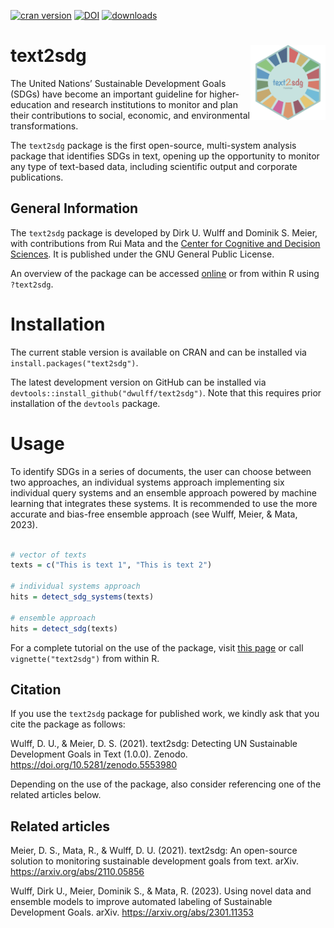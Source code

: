 [![cran version](http://www.r-pkg.org/badges/version/text2sdg)](https://CRAN.R-project.org/package=text2sdg)
[![DOI](https://zenodo.org/badge/DOI/10.5281/zenodo.5553980.svg)](https://doi.org/10.5281/zenodo.5553980)
[![downloads](https://cranlogs.r-pkg.org/badges/grand-total/text2sdg?color=yellow)](https://CRAN.R-project.org/package=text2sdg)

# text2sdg <img src="man/figures/logo.png" align="right" alt="" width="120" />

The United Nations’ Sustainable Development Goals (SDGs) have become an important guideline for higher-education and research institutions to monitor and plan their contributions to social, economic, and environmental transformations.

The `text2sdg` package is the first open-source, multi-system analysis package that identifies SDGs in text, opening up the opportunity to monitor any type of text-based data, including scientific output and corporate publications.


## General Information

The `text2sdg` package is developed by Dirk U. Wulff and Dominik S. Meier, with contributions from Rui Mata and the <a href="https://cds.unibas.ch/">Center for Cognitive and Decision Sciences</a>. It is published under the GNU General Public License.

An overview of the package can be accessed
[online](https://www.text2sdg.io/reference/text2sdg.html) or from within R using `?text2sdg`.

# Installation

The current stable version is available on CRAN and can be installed via `install.packages("text2sdg")`.

The latest development version on GitHub can be installed via `devtools::install_github("dwulff/text2sdg")`. Note that this requires prior installation of the `devtools` package.  

# Usage

To identify SDGs in a series of documents, the user can choose between two approaches, an individual systems approach implementing six individual query systems and an ensemble approach powered by machine learning that integrates these systems. It is recommended to use the more accurate and bias-free ensemble approach (see Wulff, Meier, & Mata, 2023).  

```r

# vector of texts
texts = c("This is text 1", "This is text 2")

# individual systems approach
hits = detect_sdg_systems(texts)

# ensemble approach
hits = detect_sdg(texts)

```

For a complete tutorial on the use of the package, visit
[this page]( https://www.text2sdg.io/articles/text2sdg.html) or call `vignette("text2sdg")` from within R.

## Citation

If you use the `text2sdg` package for published work, we kindly ask that you cite the package as follows:

Wulff, D. U., & Meier, D. S. (2021). text2sdg: Detecting UN Sustainable Development Goals in Text (1.0.0). Zenodo. https://doi.org/10.5281/zenodo.5553980

Depending on the use of the package, also consider referencing one of the related articles below. 

## Related articles

Meier, D. S., Mata, R., & Wulff, D. U. (2021). text2sdg: An open-source solution to monitoring sustainable development goals from text. arXiv. https://arxiv.org/abs/2110.05856

Wulff, Dirk U., Meier, Dominik S., & Mata, R. (2023). Using novel data and ensemble models to improve automated labeling of Sustainable Development Goals. arXiv. https://arxiv.org/abs/2301.11353
